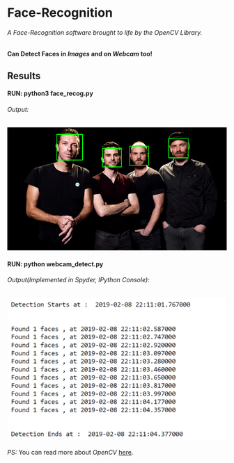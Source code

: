 # Face-Recognition 
 
###### A Face-Recognition software brought to life by the *OpenCV* Library. 

#### Can Detect Faces in *Images* and on *Webcam* too!

## Results

#### RUN: python3  face_recog.py
 
###### Output:

![](https://github.com/Ojaswy/Face-Recognition/blob/master/images/recog.png)

#### RUN: python webcam_detect.py
###### Output(Implemented in Spyder, IPython Console):

![](https://github.com/Ojaswy/Face-Recognition/blob/master/images/webcam.PNG) 


*PS:* You can read more about *OpenCV* [here](https://opencv.org/).


 
 
